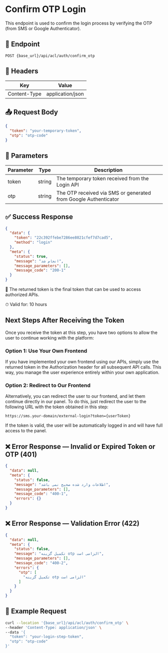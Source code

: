 # Confirm OTP Login

This endpoint is used to confirm the login process by verifying the OTP (from SMS or Google Authenticator).

## 📍 Endpoint

```
POST {base_url}/api/acl/auth/confirm_otp
```

## 🧾 Headers

| Key | Value |
| --- | ----- |
| Content-Type | application/json |

## 📤 Request Body

```json
{
  "token": "your-temporary-token",
  "otp": "otp-code"
}
```

## 📝 Parameters

| Parameter | Type | Description |
| --------- | ---- | ----------- |
| token | string | The temporary token received from the Login API |
| otp | string | The OTP received via SMS or generated from Google Authenticator |

## ✅ Success Response

```json
{
  "data": {
    "token": "22c392ffebe7286ee8021cfef7d7cad5",
    "method": "login"
  },
  "meta": {
    "status": true,
    "message": "انجام شد",
    "message_parameters": [],
    "message_code": "200-1"
  }
}
```
🎉 The returned token is the final token that can be used to access authorized APIs.

⏱ Valid for: 10 hours

## Next Steps After Receiving the Token
Once you receive the token at this step, you have two options to allow the user to continue working with the platform:
### Option 1: Use Your Own Frontend
If you have implemented your own frontend using our APIs, simply use the returned token in the Authorization header for all subsequent API calls.
This way, you manage the user experience entirely within your own application.
### Option 2: Redirect to Our Frontend
Alternatively, you can redirect the user to our frontend, and let them continue directly in our panel.
To do this, just redirect the user to the following URL with the token obtained in this step:

```
https://sms.your-domain/external-login?token={userToken}
```

If the token is valid, the user will be automatically logged in and will have full access to the panel.

## ❌ Error Response — Invalid or Expired Token or OTP (401)

```json
{
  "data": null,
  "meta": {
    "status": false,
    "message": "اطلاعات وارد شده صحیح نمی باشد",
    "message_parameters": [],
    "message_code": "400-1",
    "errors": {}
  }
}
```

## ❌ Error Response — Validation Error (422)

```json
{
  "data": null,
  "meta": {
    "status": false,
    "message": "تکمیل گزینه otp الزامی است",
    "message_parameters": [],
    "message_code": "400-2",
    "errors": {
      "otp": [
        "تکمیل گزینه otp الزامی است"
      ]
    }
  }
}
```

## 🧪 Example Request

```bash
curl --location '{base_url}/api/acl/auth/confirm_otp' \
--header 'Content-Type: application/json' \
--data '{
  "token": "your-login-step-token",
  "otp": "otp-code"
}'
```
